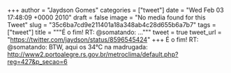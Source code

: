 
+++
author = "Jaydson Gomes"
categories = ["tweet"]
date = "Wed Feb 03 17:48:09 +0000 2010"
draft = false
image = "No media found for this Tweet"
slug = "35c6ba7cd9e211401a18a348ab4c28d655b6a7b7"
tags = ["tweet"]
title = """É o fim! RT: @somatando: ..."""
tweet = true
tweet_url = "https://twitter.com/jaydson/status/8596545424"
+++
É o fim! RT: @somatando: BTW, aqui os 34°C na madrugada: http://www2.portoalegre.rs.gov.br/metroclima/default.php?reg=427&p_secao=6
